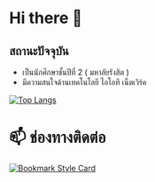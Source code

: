 # Hi there 👋

## สถานะปัจจุบัน
* เป็นนักศึกษาชั้นปีที่ 2 ( มหาลัยรังสิต )
* มีความสนใจด้านเทคโนโลยี ไอโอที เน็ตเวิร์ค



[![Top Langs](https://github-readme-stats.vercel.app/api/top-langs/?username=hellOoSaksit&layout=compact)](https://github.com/anuraghazra/github-readme-stats)

# 📫 ช่องทางติดต่อ
[![Bookmark Style Card](https://svg.bookmark.style/api?url=https://www.facebook.com/profile.php?id=100010512674475)](https://www.facebook.com/profile.php?id=100010512674475)

<!--
**hellOoSaksit/hellOoSaksit** is a ✨ _special_ ✨ repository because its `README.md` (this file) appears on your GitHub profile.

Here are some ideas to get you started:

- 🔭 I’m currently working on ...
- 🌱 I’m currently learning ...
- 👯 I’m looking to collaborate on ...
- 🤔 I’m looking for help with ...
- 💬 Ask me about ...
- 📫 How to reach me: ...
- 😄 Pronouns: ...
- ⚡ Fun fact: ...
-->

